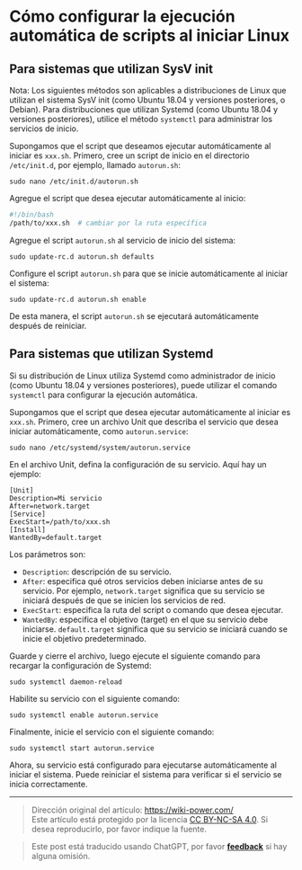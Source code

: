 # Cómo configurar la ejecución automática de scripts al iniciar Linux

## Para sistemas que utilizan SysV init

Nota: Los siguientes métodos son aplicables a distribuciones de Linux que utilizan el sistema SysV init (como Ubuntu 18.04 y versiones posteriores, o Debian). Para distribuciones que utilizan Systemd (como Ubuntu 18.04 y versiones posteriores), utilice el método `systemctl` para administrar los servicios de inicio.

Supongamos que el script que deseamos ejecutar automáticamente al iniciar es `xxx.sh`. Primero, cree un script de inicio en el directorio `/etc/init.d`, por ejemplo, llamado `autorun.sh`:

```shell
sudo nano /etc/init.d/autorun.sh
```

Agregue el script que desea ejecutar automáticamente al inicio:

```bash title="autorun.sh"
#!/bin/bash
/path/to/xxx.sh  # cambiar por la ruta específica
```

Agregue el script `autorun.sh` al servicio de inicio del sistema:

```shell
sudo update-rc.d autorun.sh defaults
```

Configure el script `autorun.sh` para que se inicie automáticamente al iniciar el sistema:

```shell
sudo update-rc.d autorun.sh enable
```

De esta manera, el script `autorun.sh` se ejecutará automáticamente después de reiniciar.

## Para sistemas que utilizan Systemd

Si su distribución de Linux utiliza Systemd como administrador de inicio (como Ubuntu 18.04 y versiones posteriores), puede utilizar el comando `systemctl` para configurar la ejecución automática.

Supongamos que el script que desea ejecutar automáticamente al iniciar es `xxx.sh`. Primero, cree un archivo Unit que describa el servicio que desea iniciar automáticamente, como `autorun.service`:

```shell
sudo nano /etc/systemd/system/autorun.service
```

En el archivo Unit, defina la configuración de su servicio. Aquí hay un ejemplo:

```service title="autorun.service"
[Unit]
Description=Mi servicio
After=network.target
[Service]
ExecStart=/path/to/xxx.sh
[Install]
WantedBy=default.target
```

Los parámetros son:

- `Description`: descripción de su servicio.
- `After`: especifica qué otros servicios deben iniciarse antes de su servicio. Por ejemplo, `network.target` significa que su servicio se iniciará después de que se inicien los servicios de red.
- `ExecStart`: especifica la ruta del script o comando que desea ejecutar.
- `WantedBy`: especifica el objetivo (target) en el que su servicio debe iniciarse. `default.target` significa que su servicio se iniciará cuando se inicie el objetivo predeterminado.

Guarde y cierre el archivo, luego ejecute el siguiente comando para recargar la configuración de Systemd:

```shell
sudo systemctl daemon-reload
```

Habilite su servicio con el siguiente comando:

```shell
sudo systemctl enable autorun.service
```

Finalmente, inicie el servicio con el siguiente comando:

```shell
sudo systemctl start autorun.service
```

Ahora, su servicio está configurado para ejecutarse automáticamente al iniciar el sistema. Puede reiniciar el sistema para verificar si el servicio se inicia correctamente.

---

> Dirección original del artículo: <https://wiki-power.com/>  
> Este artículo está protegido por la licencia [CC BY-NC-SA 4.0](https://creativecommons.org/licenses/by/4.0/deed.zh). Si desea reproducirlo, por favor indique la fuente.

> Este post está traducido usando ChatGPT, por favor [**feedback**](https://github.com/linyuxuanlin/Wiki_MkDocs/issues/new) si hay alguna omisión.